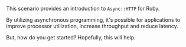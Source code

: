 This scenario provides an introduction to `Async::HTTP` for Ruby.

By utilizing asynchronous programming, it's possible for applications to improve processor utilization, increase throughput and reduce latency.

But, how do you get started? Hopefully, this will help.
